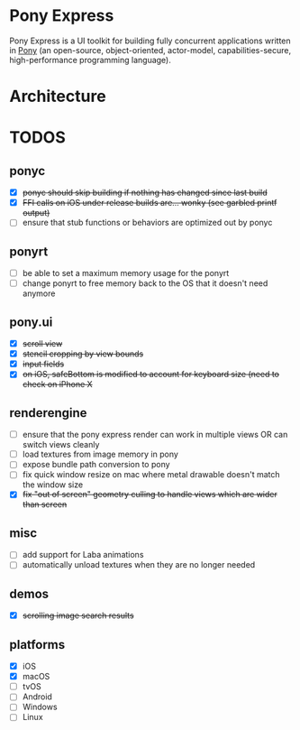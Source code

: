 # Pony Express

Pony Express is a UI toolkit for building fully concurrent applications written in [Pony](https://www.ponylang.io) (an open-source, object-oriented, actor-model, capabilities-secure, high-performance programming language).

# Architecture




# TODOS

## ponyc

* [x] ~~ponyc should skip building if nothing has changed since last build~~
* [x] ~~FFI calls on iOS under release builds are... wonky (see garbled printf output)~~
* [ ] ensure that stub functions or behaviors are optimized out by ponyc

## ponyrt

* [ ] be able to set a maximum memory usage for the ponyrt
* [ ] change ponyrt to free memory back to the OS that it doesn't need anymore

## pony.ui

* [x] ~~scroll view~~
* [x] ~~stencil cropping by view bounds~~
* [x] ~~input fields~~
* [x] ~~on iOS, safeBottom is modified to account for keyboard size (need to check on iPhone X~~

## renderengine

* [ ] ensure that the pony express render can work in multiple views OR can switch views cleanly
* [ ] load textures from image memory in pony
* [ ] expose bundle path conversion to pony
* [ ] fix quick window resize on mac where metal drawable doesn't match the window size
* [x] ~~fix "out of screen" geometry culling to handle views which are wider than screen~~

## misc

* [ ] add support for Laba animations
* [ ] automatically unload textures when they are no longer needed

## demos

* [x] ~~scrolling image search results~~

## platforms

* [x] iOS
* [x] macOS
* [ ] tvOS
* [ ] Android
* [ ] Windows
* [ ] Linux
